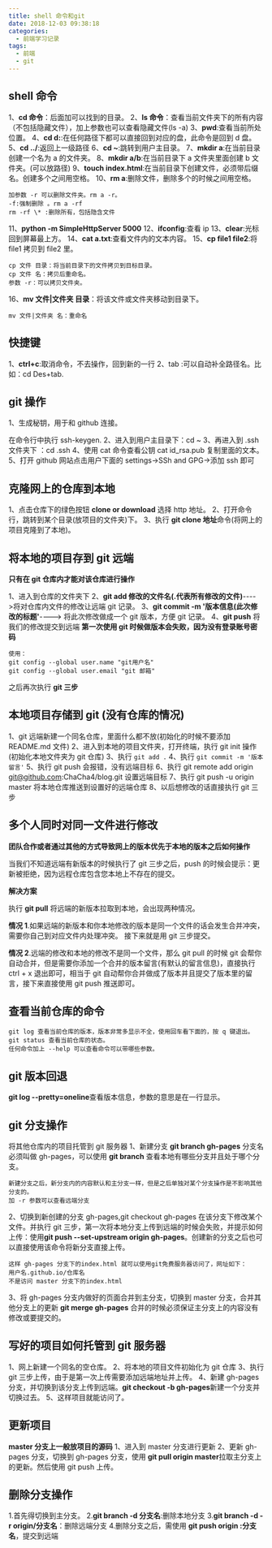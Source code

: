 ```yaml
---
title: shell 命令和git
date: 2018-12-03 09:38:18
categories:
  - 前端学习记录
tags:
  - 前端
  - git
---
```


## shell 命令

1、**cd 命令**：后面加可以找到的目录。
2、**ls 命令**：查看当前文件夹下的所有内容（不包括隐藏文件），加上参数也可以查看隐藏文件(ls -a)
3、**pwd**:查看当前所处位置。
4、**cd d:**:在任何路径下都可以直接回到对应的盘，此命令是回到 d 盘。
5、**cd ../**:返回上一级路径
6、**cd ~**:跳转到用户主目录。
7、**mkdir a**:在当前目录创建一个名为 a 的文件夹。
8、**mkdir a/b**:在当前目录下 a 文件夹里面创建 b 文件夹。(可以放路径)
9、**touch index.html**:在当前目录下创建文件，必须带后缀名。创建多个之间用空格。
10、**rm a**:删除文件，删除多个的时候之间用空格。

    加参数 -r 可以删除文件夹。rm a -r。
    -f:强制删除 。rm a -rf
    rm -rf \* :删除所有，包括隐含文件

11、**python -m SimpleHttpServer 5000**
12、**ifconfig**:查看 ip
13、**clear**:光标回到屏幕最上方。
14、**cat a.txt**:查看文件内的文本内容。
15、**cp file1 file2**:将 file1 拷贝到 file2 里。

    cp 文件 目录：将当前目录下的文件拷贝到目标目录。
    cp 文件 名：拷贝后重命名。
    参数 -r：可以拷贝文件夹。

16、**mv 文件|文件夹 目录**：将该文件或文件夹移动到目录下。

    mv 文件|文件夹 名：重命名

## 快捷键

1、**ctrl+c**:取消命令，不去操作，回到新的一行
2、tab :可以自动补全路径名。比如：cd Des+tab.

## git 操作

1、生成秘钥，用于和 github 连接。

在命令行中执行 ssh-keygen.
2、进入到用户主目录下：cd ~
3、再进入到 .ssh 文件夹下 ：cd .ssh
4、使用 cat 命令查看公钥 cat id_rsa.pub 复制里面的文本。
5、打开 github 网站点击用户下面的 settings->SSh and GPG->添加 ssh 即可

## 克隆网上的仓库到本地

1、点击仓库下的绿色按钮 **clone or download** 选择 http 地址。
2、打开命令行，跳转到某个目录(放项目的文件夹)下。
3、执行 **git clone 地址**命令(将网上的项目克隆到了本地)。

## 将本地的项目存到 git 远端

**只有在 git 仓库内才能对该仓库进行操作**

1、进入到仓库的文件夹下
2、**git add 修改的文件名(.代表所有修改的文件)**---->将对仓库内文件的修改让远端 git 记录。
3、**git commit -m '版本信息(此次修改的标题'**----> 将此次修改做成一个 git 版本，方便 git 记录。
4、**git push** 将我们的修改提交到远端
**第一次使用 git 时候做版本会失败，因为没有登录账号密码**

    使用：
    git config --global user.name "git用户名"
    git config --global user.email "git 邮箱"

之后再次执行 **git 三步**

## 本地项目存储到 git (没有仓库的情况)

1、git 远端新建一个同名仓库，里面什么都不放(初始化的时候不要添加 README.md 文件)
2、进入到本地的项目文件夹，打开终端，执行 git init 操作(初始化本地文件夹为 git 仓库)
3、执行 `git add .`
4、执行 `git commit -m '版本留言'`
5、执行 git push 会报错，没有远端目标
6、执行 git remote add origin git@github.com:ChaCha4/blog.git 设置远端目标
7、执行 git push -u origin master 将本地仓库推送到设置好的远端仓库
8、以后想修改的话直接执行 git 三步

## 多个人同时对同一文件进行修改

**团队合作或者通过其他的方式导致网上的版本优先于本地的版本之后如何操作**

当我们不知道远端有新版本的时候执行了 git 三步之后，push 的时候会提示：更新被拒绝，因为远程仓库包含您本地上不存在的提交。

**解决方案**

执行 **git pull** 将远端的新版本拉取到本地，会出现两种情况。

**情况 1**.如果远端的新版本和你本地修改的版本是同一个文件的话会发生合并冲突，需要你自己到对应文件内处理冲突。
接下来就是用 git 三步提交。

**情况 2**.远端的修改和本地的修改不是同一个文件，那么 git pull 的时候 git 会帮你自动合并，但是需要你添加一个合并的版本留言(有默认的留言信息)，直接执行 ctrl + x 退出即可，相当于 git 自动帮你合并做成了版本并且提交了版本里的留言，接下来直接使用 git push 推送即可。

## 查看当前仓库的命令

    git log 查看当前仓库的版本，版本非常多显示不全，使用回车看下面的，按 q 键退出。
    git status 查看当前仓库的状态。
    任何命令加上 --help 可以查看命令可以带哪些参数。

## git 版本回退

**git log --pretty=oneline**查看版本信息，参数的意思是在一行显示。

## git 分支操作

将其他仓库内的项目托管到 git 服务器
1、新建分支 **git branch gh-pages** 分支名必须叫做 gh-pages，可以使用 **git branch** 查看本地有哪些分支并且处于哪个分支。

    新建分支之后，新分支内的内容默认和主分支一样，但是之后单独对某个分支操作是不影响其他分支的。
    加 -r 参数可以查看远端分支

2、切换到新创建的分支 gh-pages,git checkout gh-pages 在该分支下修改某个文件。并执行 git 三步，第一次将本地分支上传到远端的时候会失败，并提示如何上传：使用**git push --set-upstream origin gh-pages**。创建新的分支之后也可以直接使用该命令将新分支直接上传。

    这样 gh-pages 分支下的index.html 就可以使用git免费服务器访问了，网址如下：
    用户名.github.io/仓库名
    不是访问 master 分支下的index.html

3、将 gh-pages 分支内做好的页面合并到主分支，切换到 master 分支，合并其他分支上的更新 **git merge gh-pages** 合并的时候必须保证主分支上的内容没有修改或要提交的。

## 写好的项目如何托管到 git 服务器

1、网上新建一个同名的空仓库。
2、将本地的项目文件初始化为 git 仓库
3、执行 git 三步上传，由于是第一次上传需要添加远端地址并上传。
4、新建 gh-pages 分支，并切换到该分支上传到远端。**git checkout -b gh-pages**新建一个分支并切换过去。
5、这样项目就能访问了。

## 更新项目

**master 分支上一般放项目的源码**
1、进入到 master 分支进行更新
2、更新 gh-pages 分支，切换到 gh-pages 分支，使用 **git pull origin master**拉取主分支上的更新。然后使用 git push 上传。

## 删除分支操作

1.首先得切换到主分支。 2.**git branch -d 分支名**:删除本地分支 3.**git branch -d -r origin/分支名**：删除远端分支 4.删除分支之后，需使用 **git push origin :分支名**，提交到远端
